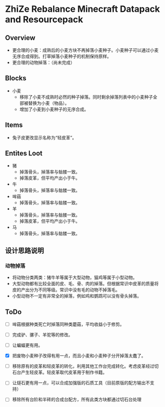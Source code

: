 # ZhiZe Rebalance Minecraft Datapack and Resourcepack

## Overview

* 更合理的小麦：成熟后的小麦方块不再掉落小麦种子。小麦种子可以通过小麦无序合成得到。打草掉落小麦种子的机制保持原样。
* 更合理的动物掉落：（尚未完成）

## Blocks

* 小麦
  * 移除了小麦不成熟时必然的种子掉落。同时剩余掉落列表中的小麦种子全部被替换为小麦（物品）。
  * 增加了小麦到小麦种子的无序合成。

## Items

* 兔子皮更改显示名称为“轻皮革”。

## Entites Loot

* 猪
  * 掉落骨头，掉落率与骷髅一致。
  * 掉落皮革，但平均产出小于牛。
* 牛
  * 掉落骨头，掉落率与骷髅一致。
* 哞菇
  * 掉落骨头，掉落率与骷髅一致。
* 羊
  * 掉落骨头，掉落率与骷髅一致。
  * 掉落皮革，但平均产出小于牛。
* 马
  * 掉落骨头，掉落率与骷髅一致。

## 设计思路说明

### 动物掉落

* 将动物分类两类：猪牛羊等属于大型动物，猫鸡等属于小型动物。
* 大型动物都有比较全面的皮、毛、骨、肉的掉落。但根据常识中皮革的质量将皮的产出分为不同等级。常识中没有毛的动物不掉落毛。
* 小型动物不一定有非常全的掉落，例如鸡和鹦鹉可以没有骨头掉落。

## ToDo

* [ ] 哞菇根据种类死亡时掉落同种类蘑菇，平均收益小于修剪。

* [ ] 完成驴、骡子、羊驼等的修改。

* [ ] 让蝙蝠更有用。

* [x] 把废物小麦种子改得有用一点，而且小麦和小麦种子分开掉落太蠢了。

* [ ] 移除原有的皮革和轻皮革的转化，利用其他工作台完成转化。考虑皮革经过切石台产生轻皮革。轻皮革取代皮革用于制作书籍。

* [ ] 让燧石更有用一点，可以合成加强版的石质工具（目前原版的配方输出不支持）

* [ ] 移除所有台阶和半砖的合成台配方，所有此类方块都通过切石台处理

  

